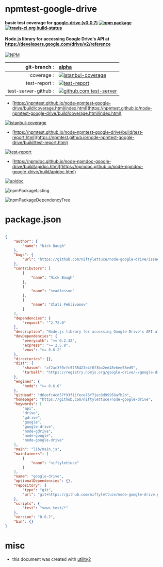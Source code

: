 # npmtest-google-drive

#### basic test coverage for  [google-drive (v0.0.7)](https://github.com/niftylettuce/node-google-drive)  [![npm package](https://img.shields.io/npm/v/npmtest-google-drive.svg?style=flat-square)](https://www.npmjs.org/package/npmtest-google-drive) [![travis-ci.org build-status](https://api.travis-ci.org/npmtest/node-npmtest-google-drive.svg)](https://travis-ci.org/npmtest/node-npmtest-google-drive)

#### Node.js library for accessing Google Drive's API at <https://developers.google.com/drive/v2/reference>

[![NPM](https://nodei.co/npm/google-drive.png?downloads=true&downloadRank=true&stars=true)](https://www.npmjs.com/package/google-drive)

| git-branch : | [alpha](https://github.com/npmtest/node-npmtest-google-drive/tree/alpha)|
|--:|:--|
| coverage : | [![istanbul-coverage](https://npmtest.github.io/node-npmtest-google-drive/build/coverage.badge.svg)](https://npmtest.github.io/node-npmtest-google-drive/build/coverage.html/index.html)|
| test-report : | [![test-report](https://npmtest.github.io/node-npmtest-google-drive/build/test-report.badge.svg)](https://npmtest.github.io/node-npmtest-google-drive/build/test-report.html)|
| test-server-github : | [![github.com test-server](https://npmtest.github.io/node-npmtest-google-drive/GitHub-Mark-32px.png)](https://npmtest.github.io/node-npmtest-google-drive/build/app/index.html) | | build-artifacts : | [![build-artifacts](https://npmtest.github.io/node-npmtest-google-drive/glyphicons_144_folder_open.png)](https://github.com/npmtest/node-npmtest-google-drive/tree/gh-pages/build)|

- [https://npmtest.github.io/node-npmtest-google-drive/build/coverage.html/index.html](https://npmtest.github.io/node-npmtest-google-drive/build/coverage.html/index.html)

[![istanbul-coverage](https://npmtest.github.io/node-npmtest-google-drive/build/screenCapture.buildCi.browser.%252Ftmp%252Fbuild%252Fcoverage.lib.html.png)](https://npmtest.github.io/node-npmtest-google-drive/build/coverage.html/index.html)

- [https://npmtest.github.io/node-npmtest-google-drive/build/test-report.html](https://npmtest.github.io/node-npmtest-google-drive/build/test-report.html)

[![test-report](https://npmtest.github.io/node-npmtest-google-drive/build/screenCapture.buildCi.browser.%252Ftmp%252Fbuild%252Ftest-report.html.png)](https://npmtest.github.io/node-npmtest-google-drive/build/test-report.html)

- [https://npmdoc.github.io/node-npmdoc-google-drive/build/apidoc.html](https://npmdoc.github.io/node-npmdoc-google-drive/build/apidoc.html)

[![apidoc](https://npmdoc.github.io/node-npmdoc-google-drive/build/screenCapture.buildCi.browser.%252Ftmp%252Fbuild%252Fapidoc.html.png)](https://npmdoc.github.io/node-npmdoc-google-drive/build/apidoc.html)

![npmPackageListing](https://npmtest.github.io/node-npmtest-google-drive/build/screenCapture.npmPackageListing.svg)

![npmPackageDependencyTree](https://npmtest.github.io/node-npmtest-google-drive/build/screenCapture.npmPackageDependencyTree.svg)



# package.json

```json

{
    "author": {
        "name": "Nick Baugh"
    },
    "bugs": {
        "url": "https://github.com/niftylettuce/node-google-drive/issues"
    },
    "contributors": [
        {
            "name": "Nick Baugh"
        },
        {
            "name": "headlessme"
        },
        {
            "name": "Zlati Pehlivanov"
        }
    ],
    "dependencies": {
        "request": "^2.72.0"
    },
    "description": "Node.js library for accessing Google Drive's API at <https://developers.google.com/drive/v2/reference>",
    "devDependencies": {
        "everyauth": ">= 0.2.32",
        "express": ">= 2.5.9",
        "vows": ">= 0.6.2"
    },
    "directories": {},
    "dist": {
        "shasum": "af2ac339cfc5735422e4f0f3ba2ed48ebee58ed5",
        "tarball": "https://registry.npmjs.org/google-drive/-/google-drive-0.0.7.tgz"
    },
    "engines": {
        "node": ">= 0.6.0"
    },
    "gitHead": "d6eefc4cd57f93f11fece76f71ec0d99958afb2b",
    "homepage": "https://github.com/niftylettuce/node-google-drive",
    "keywords": [
        "api",
        "drive",
        "gdrive",
        "google",
        "google-drive",
        "node-gdrive",
        "node-google",
        "node-google-drive"
    ],
    "main": "lib/main.js",
    "maintainers": [
        {
            "name": "niftylettuce"
        }
    ],
    "name": "google-drive",
    "optionalDependencies": {},
    "repository": {
        "type": "git",
        "url": "git+https://github.com/niftylettuce/node-google-drive.git"
    },
    "scripts": {
        "test": "vows test/*"
    },
    "version": "0.0.7",
    "bin": {}
}
```



# misc
- this document was created with [utility2](https://github.com/kaizhu256/node-utility2)
